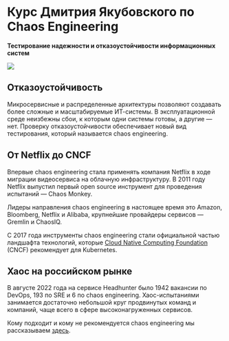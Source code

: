 # Курс Дмитрия Якубовского по Chaos Engineering

**Тестирование надежности и отказоустойчивости информационных систем**

[![](https://img.shields.io/endpoint?url=https://start-chaos.github.io/badge.json)](https://start-chaos.github.io/)

## Отказоустойчивость

Микросервисные и распределенные архитектуры позволяют создавать более сложные и масштабируемые ИТ-системы.
В эксплуатационной среде неизбежны сбои, к которым одни системы готовы, а другие — нет.
Проверку отказоустойчивости обеспечивает новый вид тестирования, который называется chaos engineering.

## От Netflix до CNCF

Впервые chaos engineering стала применять компания Netflix в ходе миграции видеосервиса на облачную инфраструктуру. В 2011 году Netflix выпустил первый open source инструмент для проведения испытаний — Chaos Monkey.

Лидеры направления chaos engineering в настоящее время это Amazon, Bloomberg, Netflix и Alibaba,
крупнейшие провайдеры сервисов — Gremlin и ChaosIQ.

С 2017 года инструменты chaos engineering стали официальной частью ландшафта технологий,
которые [Cloud Native Computing Foundation](https://www.cncf.io/) (CNCF) рекомендует для Kubernetes.

## Хаос на российском рынке

В августе 2022 года на сервисе Headhunter было 1942 вакансии по DevOps, 193 по SRE и 6 по chaos engineering. Хаос-испытаниями занимается достаточно небольшой круг продвинутых команд и компаний,
чаще всего в сфере высоконагруженных сервисов.

Кому подходит и кому не рекомендуется chaos engineering мы рассказываем [здесь](scope.md).
